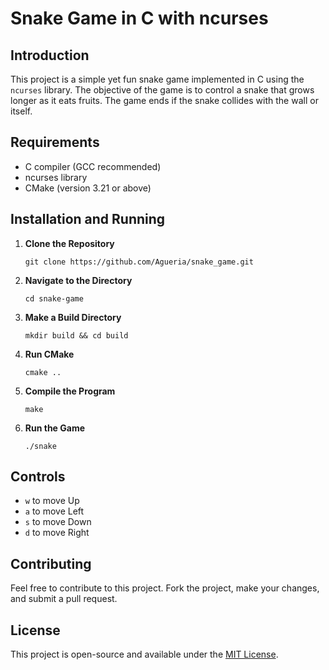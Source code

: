 # Snake Game in C with ncurses

## Introduction

This project is a simple yet fun snake game implemented in C using the `ncurses` library. The objective of the game is to control a snake that grows longer as it eats fruits. The game ends if the snake collides with the wall or itself.

## Requirements

- C compiler (GCC recommended)
- ncurses library
- CMake (version 3.21 or above)

## Installation and Running

1. **Clone the Repository**

   ```
   git clone https://github.com/Agueria/snake_game.git
   ```

2. **Navigate to the Directory**

   ```
   cd snake-game
   ```

3. **Make a Build Directory**

   ```
   mkdir build && cd build
   ```

4. **Run CMake**

   ```
   cmake ..
   ```

5. **Compile the Program**

   ```
   make
   ```

6. **Run the Game**
   ```
   ./snake
   ```

## Controls

- `w` to move Up
- `a` to move Left
- `s` to move Down
- `d` to move Right

## Contributing

Feel free to contribute to this project. Fork the project, make your changes, and submit a pull request.

## License

This project is open-source and available under the [MIT License](LICENSE).
